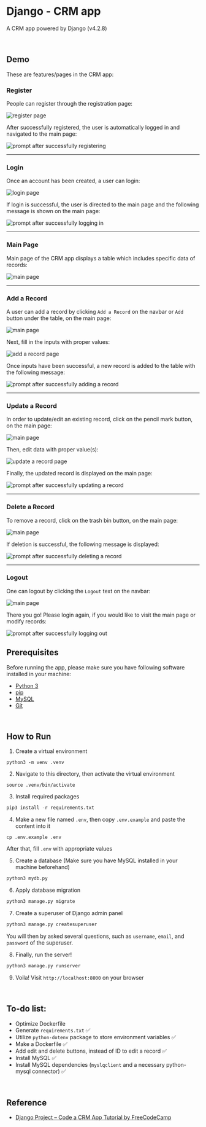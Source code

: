# Django - CRM app

A CRM app powered by Django (v4.2.8)

<br>

## Demo

These are features/pages in the CRM app:

### Register

People can register through the registration page:

<img src="demo/register-s.png" alt="register page" />

After successfully registered, the user is automatically logged in and navigated to the main page:

<img src="demo/register-AFTER-s.png" alt="prompt after successfully registering" />

<hr>

### Login

Once an account has been created, a user can login:

<img src="demo/login-s.png" alt="login page" />

If login is successful, the user is directed to the main page and the following message is shown on the main page:

<img src="demo/login-AFTER-s.png" alt="prompt after successfully logging in" />

<hr>

### Main Page

Main page of the CRM app displays a table which includes specific data of records:

<img src="demo/main-s.png" alt="main page" />

<hr>

### Add a Record

A user can add a record by clicking `Add a Record` on the navbar or `Add` button under the table, on the main page:

<img src="demo/main-s.png" alt="main page" />

Next, fill in the inputs with proper values:

<img src="demo/add-record-s.png" alt="add a record page" />

Once inputs have been successful, a new record is added to the table with the following message:

<img src="demo/add-record-AFTER-s.png" alt="prompt after successfully adding a record" />

<hr>

### Update a Record

In order to update/edit an existing record, click on the pencil mark button, on the main page:

<img src="demo/main-s.png" alt="main page" />

Then, edit data with proper value(s):

<img src="demo/update-record-s.png" alt="update a record page" />

Finally, the updated record is displayed on the main page:

<img src="demo/update-record-AFTER-s.png" alt="prompt after successfully updating a record" />

<hr>

### Delete a Record

To remove a record, click on the trash bin button, on the main page:

<img src="demo/main-s.png" alt="main page" />

If deletion is successful, the following message is displayed:

<img src="demo/delete-record-AFTER-s.png" alt="prompt after successfully deleting a record" />

<hr>

### Logout

One can logout by clicking the `Logout` text on the navbar:

<img src="demo/main-s.png" alt="main page" />

There you go! Please login again, if you would like to visit the main page or modify records:

<img src="demo/logout-AFTER-s.png" alt="prompt after successfully logging out" />

<br>

## Prerequisites

Before running the app, please make sure you have following software installed in your machine:
- [Python 3](https://www.python.org/downloads/)
- [pip](https://pip.pypa.io/en/stable/installation/)
- [MySQL](https://dev.mysql.com/doc/mysql-installation-excerpt/8.0/en/)
- [Git](https://github.com/git-guides/install-git)

<br>

## How to Run

1. Create a virtual environment

```
python3 -m venv .venv
```

2. Navigate to this directory, then activate the virtual environment

```
source .venv/bin/activate
```

3. Install required packages

```python
pip3 install -r requirements.txt
```

4. Make a new file named `.env`, then copy `.env.example` and paste the content into it

```
cp .env.example .env
```

After that, fill `.env` with appropriate values

5. Create a database (Make sure you have MySQL installed in your machine beforehand)

```python
python3 mydb.py
```

6. Apply database migration

```python
python3 manage.py migrate
```

7. Create a superuser of Django admin panel

```python
python3 manage.py createsuperuser
```

You will then by asked several questions, such as `username`, `email`, and `password` of the superuser.

8. Finally, run the server!

```python
python3 manage.py runserver
```

9. Voila! Visit `http://localhost:8000` on your browser

<br>

## To-do list:

- Optimize Dockerfile
- Generate `requirements.txt` ✅
- Utilize `python-dotenv` package to store environment variables ✅
- Make a Dockerfile ✅
- Add edit and delete buttons, instead of ID to edit a record ✅
- Install MySQL ✅
- Install MySQL dependencies (`myslqclient` and a necessary python-mysql connector) ✅

<br>

## Reference

- [Django Project – Code a CRM App Tutorial by FreeCodeCamp](https://www.youtube.com/watch?v=t10QcFx7d5k)
